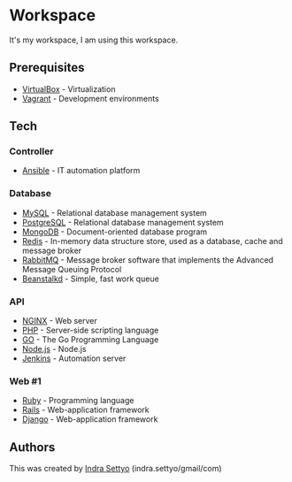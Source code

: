 # Workspace
It's my workspace, I am using this workspace.

## Prerequisites
* [VirtualBox] - Virtualization
* [Vagrant] - Development environments

## Tech
### Controller
* [Ansible] - IT automation platform
### Database
* [MySQL] - Relational database management system
* [PostgreSQL] - Relational database management system
* [MongoDB] - Document-oriented database program
* [Redis] - In-memory data structure store, used as a database, cache and message broker
* [RabbitMQ] - Message broker software that implements the Advanced Message Queuing Protocol
* [Beanstalkd] - Simple, fast work queue
### API
* [NGINX] - Web server
* [PHP] - Server-side scripting language
* [GO] - The Go Programming Language
* [Node.js] - Node.js
* [Jenkins] - Automation server
### Web #1
* [Ruby] - Programming language
* [Rails] - Web-application framework
* [Django] - Web-application framework

## Authors
This was created by [Indra Settyo](https://github.com/idstto) (indra.settyo/gmail/com)

[//]: #

[VirtualBox]: <https://www.virtualbox.org>
[Vagrant]: <https://github.com/hashicorp/vagrant>
[Ansible]: <https://github.com/ansible/ansible>
[MySQL]: <https://github.com/ansible/ansible>
[PostgreSQL]: <https://www.postgresql.org/>
[MongoDB]: <https://www.mongodb.com/>
[Redis]: <https://redis.io/>
[RabbitMQ]: <https://www.rabbitmq.com/>
[Beanstalkd]: <http://kr.github.io/beanstalkd/>
[NGINX]: <https://www.nginx.com/>
[PHP]: <http://www.php.net/>
[GO]: <https://golang.org/>
[Node.js]: <https://nodejs.org/>
[Jenkins]: <https://jenkins.io/>
[Ruby]: <https://www.ruby-lang.org/>
[Rails]: <https://github.com/rails/rails>
[Django]: <https://www.djangoproject.com/>
